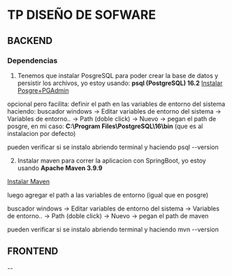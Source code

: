 # TP DISEÑO DE SOFWARE

## BACKEND

### Dependencias

1. Tenemos que instalar PosgreSQL para poder crear la base de datos y persistir los archivos, yo estoy usando: **psql (PostgreSQL) 16.2**
[Instalar Posgre+PGAdmin](https://www.postgresql.org/download/)

opcional pero facilita: definir el path en las variables de entorno del sistema haciendo:
buscador windows -> Editar variables de entorno del sistema -> Variables de entorno.. -> Path (doble click) -> Nuevo -> pegan el path de posgre, en mi caso: **C:\Program Files\PostgreSQL\16\bin** (que es al instalacion por defecto)

pueden verificar si se instalo abriendo terminal y haciendo psql --version

2. Instalar maven para correr la aplicacion con SpringBoot, yo estoy usando **Apache Maven 3.9.9**

[Instalar Maven](https://maven.apache.org/download.cgi)

luego agregar el path a las variables de entorno (igual que en posgre)

buscador windows -> Editar variables de entorno del sistema -> Variables de entorno.. -> Path (doble click) -> Nuevo -> pegan el path de maven

pueden verificar si se instalo abriendo terminal y haciendo mvn --version

## FRONTEND

--

